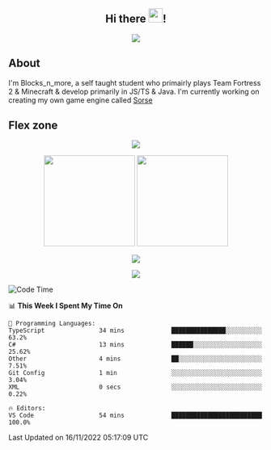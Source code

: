 <h2 align="center">
  Hi there <img src="https://media.giphy.com/media/hvRJCLFzcasrR4ia7z/giphy.gif" width="28">!
</h2>

<p align="center">
  <img src="https://forthebadge.com/images/badges/0-percent-optimized.svg">
</p>

## About
I'm Blocks_n_more, a self taught student who primairly plays Team Fortress 2 & Minecraft & develop primarily in JS/TS & Java. I'm currently working on creating my own game engine called [Sorse](https://github.com/Wave-Studio/sorse2)

## Flex zone
<p align="center">
 <img src="https://github-profile-summary-cards.vercel.app/api/cards/profile-details?username=Blocksnmore&theme=github_dark">
</p>
<p align="center">
 <img height="180em" src="https://github-readme-stats.vercel.app/api?username=Blocksnmore&show_icons=true&theme=dark&hide_border=true">
 <img height="180em" src="https://github-readme-stats.vercel.app/api/top-langs/?username=Blocksnmore&layout=compact&theme=dark&hide_border=true"> 
</p>
<p align="center">
 <img src="https://github-readme-streak-stats.herokuapp.com/?user=Blocksnmore&theme=dark&hide_border=true">
</p>
<p align="center">
 <img src="https://activity-graph.herokuapp.com/graph?username=Blocksnmore&theme=github&hide_border=true"> 
</p>

<!--START_SECTION:waka-->
![Code Time](http://img.shields.io/badge/Code%20Time-430%20hrs%2031%20mins-blue)

📊 **This Week I Spent My Time On** 

```text
💬 Programming Languages: 
TypeScript               34 mins             ███████████████░░░░░░░░░░   63.2% 
C#                       13 mins             ██████░░░░░░░░░░░░░░░░░░░   25.62% 
Other                    4 mins              ██░░░░░░░░░░░░░░░░░░░░░░░   7.51% 
Git Config               1 min               ░░░░░░░░░░░░░░░░░░░░░░░░░   3.04% 
XML                      0 secs              ░░░░░░░░░░░░░░░░░░░░░░░░░   0.22%

🔥 Editors: 
VS Code                  54 mins             █████████████████████████   100.0%

```


 Last Updated on 16/11/2022 05:17:09 UTC
<!--END_SECTION:waka-->
